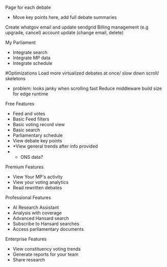 Page for each debate
- Move key points here, add full debate summaries

Create whatgov email and update sendgrid
Billing management (e.g upgrade, cancel)
account update (change email, delete)

My Parliament
- Integrate search
- Integrate MP data
- Integrate schedule

#Optimizations
Load more virtualized debates at once/ slow down scroll/ skeletons 
- problem: looks janky when scrolling fast
Reduce middleware build size for edge runtime

Free Features
- Feed and votes
- Basic Feed filters
- Basic voting record view
- Basic search
- Parliamentary schedule
- View debate key points
- *View general trends after info provided
- - ONS data?

Premium Features
- View Your MP's activity
- View your voting analytics
- Read rewritten debates

Professional Features
- AI Research Assistant
- Analysis with coverage
- Advanced Hansard search
- Subscribe to Hansard searches
- Access parliamentary documents

Enterprise Features
- View constituency voting trends
- Generate reports for your team
- Share research